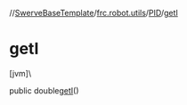 //[SwerveBaseTemplate](../../../index.md)/[frc.robot.utils](../index.md)/[PID](index.md)/[getI](get-i.md)

# getI

[jvm]\

public double[getI](get-i.md)()
